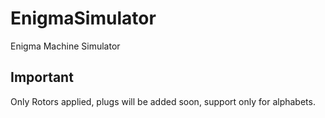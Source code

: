 # EnigmaSimulator
Enigma Machine Simulator

## Important

Only Rotors applied, plugs will be added soon, support only for alphabets.

